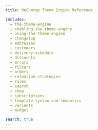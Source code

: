 ```yaml
---
title: ReCharge Theme Engine Reference

includes:
  - the-theme-engine
  - enabling-the-theme-engine
  - using-the-theme-engine
  - changelog
  - addresses
  - customers
  - delivery-schedule
  - discounts
  - errors
  - filters
  - orders
  - retention-strategies
  - rules
  - search
  - shop
  - subscriptions
  - template-syntax-and-semantics
  - variants
  - widget

search: true
---
```

